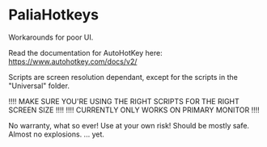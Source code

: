 # PaliaHotkeys
Workarounds for poor UI.

Read the documentation for AutoHotKey here: https://www.autohotkey.com/docs/v2/

Scripts are screen resolution dependant, except for the scripts in the "Universal" folder.

!!!! MAKE SURE YOU'RE USING THE RIGHT SCRIPTS FOR THE RIGHT SCREEN SIZE !!!!
!!!! CURRENTLY ONLY WORKS ON PRIMARY MONITOR                            !!!!

No warranty, what so ever! Use at your own risk! Should be mostly safe. 
Almost no explosions.
... yet.
